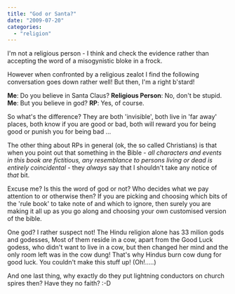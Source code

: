 ```yaml
---
title: "God or Santa?"
date: "2009-07-20"
categories: 
  - "religion"
---
```


I'm not a religious person - I think and check the evidence rather than accepting the word of a misogynistic bloke in a frock.

However when confronted by a religious zealot I find the following conversation goes down rather well! But then, I'm a right b'stard!

**Me**: Do you believe in Santa Claus? 
**Religious Person**: No, don't be stupid. 
**Me**: But you believe in god? 
**RP**: Yes, of course.

So what's the difference? They are both 'invisible', both live in 'far away' places, both know if you are good or bad, both will reward you for being good or punish you for being bad ...

The other thing about RPs in general (ok, the so called Christians) is that when you point out that something in the Bible - _all characters and events in this book are fictitious, any resemblance to persons living or dead is entirely coincidental_ - they _always_ say that I shouldn't take any notice of _that_ bit.

Excuse me? Is this the word of god or not? Who decides what we pay attention to or otherwise then? If you are picking and choosing which bits of the 'rule book' to take note of and which to ignore, then surely you are making it all up as you go along and choosing your own customised version of the bible.

One god? I rather suspect not! The Hindu religion alone has 33 milion gods and godesses, Most of them reside in a cow, apart from the Good Luck godess, who didn't want to live in a cow, but then changed her mind and the only room left was in the cow dung! That's why Hindus burn cow dung for good luck. You couldn't make this stuff up! (Oh!.....)

And one last thing, why exactly do they put lightning conductors on church spires then? Have they no faith? :-D
